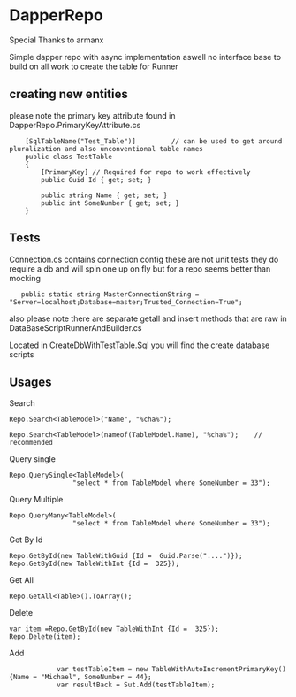 # DapperRepo
Special Thanks to armanx

Simple dapper repo with async implementation aswell no interface base to build on all work to create the table for Runner

## creating new entities
please note the primary key attribute found in DapperRepo.PrimaryKeyAttribute.cs

```
    [SqlTableName("Test_Table")]         // can be used to get around pluralization and also unconventional table names  
    public class TestTable
    {
        [PrimaryKey] // Required for repo to work effectively
        public Guid Id { get; set; }

        public string Name { get; set; }
        public int SomeNumber { get; set; }
    }
```

## Tests
Connection.cs contains connection config these are not unit tests they do require a db and will spin one up on fly but for a repo seems better than mocking
```
   public static string MasterConnectionString = "Server=localhost;Database=master;Trusted_Connection=True";
```

also please note there are separate getall and insert methods that are raw in  DataBaseScriptRunnerAndBuilder.cs



Located in CreateDbWithTestTable.Sql you will find the create database scripts

## Usages


Search
```
Repo.Search<TableModel>("Name", "%cha%"); 

Repo.Search<TableModel>(nameof(TableModel.Name), "%cha%");    // recommended 
```

Query single
```
Repo.QuerySingle<TableModel>(
                "select * from TableModel where SomeNumber = 33");
```


Query Multiple
```
Repo.QueryMany<TableModel>(
                "select * from TableModel where SomeNumber = 33");
```

Get By Id
```
Repo.GetById(new TableWithGuid {Id =  Guid.Parse("....")});
Repo.GetById(new TableWithInt {Id =  325});
```

Get All
```
Repo.GetAll<Table>().ToArray();
```

Delete
```
var item =Repo.GetById(new TableWithInt {Id =  325});
Repo.Delete(item);
```


Add
```
            var testTableItem = new TableWithAutoIncrementPrimaryKey() {Name = "Michael", SomeNumber = 44};
            var resultBack = Sut.Add(testTableItem);
```

